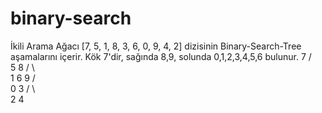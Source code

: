 # binary-search
İkili Arama Ağacı
[7, 5, 1, 8, 3, 6, 0, 9, 4, 2] dizisinin Binary-Search-Tree aşamalarını içerir.
Kök 7'dir, sağında 8,9, solunda 0,1,2,3,4,5,6 bulunur.
  7
         /     \
       5         8 
     /   \        \
    1       6        9
  /   \
 0     3
     /   \         
    2     4
